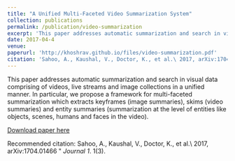 ```yaml
---
title: "A Unified Multi-Faceted Video Summarization System"
collection: publications
permalink: /publication/video-summarization
excerpt: 'This paper addresses automatic summarization and search in visual data comprising of videos, live streams and image collections in a unified manner. In particular, we propose a framework for multi-faceted summarization which extracts keyframes (image summaries), skims (video summaries) and entity summaries (summarization at the level of entities like objects, scenes, humans and faces in the video).'
date: 2017-04-4
venue: 
paperurl: 'http://khoshrav.github.io/files/video-summarization.pdf'
citation: 'Sahoo, A., Kaushal, V., Doctor, K., et al.\ 2017, arXiv:1704.01466 '
---
```

This paper addresses automatic summarization and search in visual data comprising of videos, live streams and image collections in a unified manner. In particular, we propose a framework for multi-faceted summarization which extracts keyframes (image summaries), skims (video summaries) and entity summaries (summarization at the level of entities like objects, scenes, humans and faces in the video).

[Download paper here](http://khoshrav.github.io/files/video-summarization.pdf)

Recommended citation: Sahoo, A., Kaushal, V., Doctor, K., et al.\ 2017, arXiv:1704.01466 " <i>Journal 1</i>. 1(3).